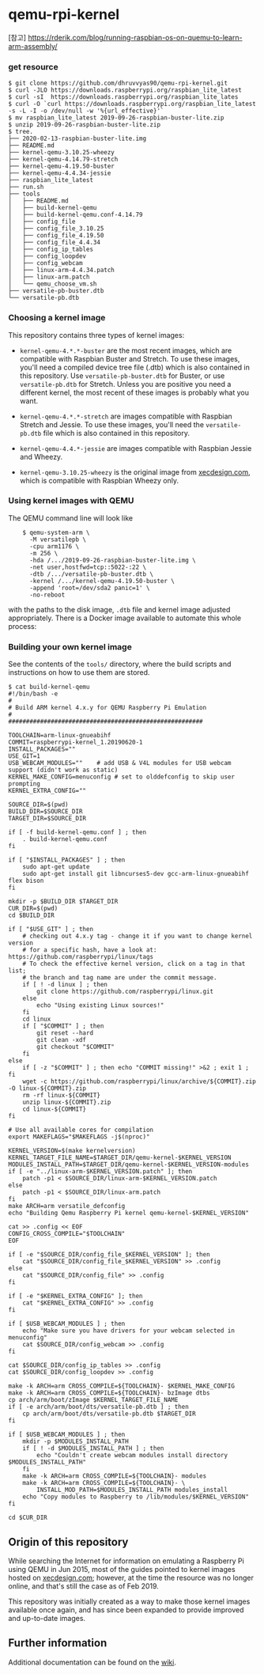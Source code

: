 # qemu-rpi-kernel

[참고] <https://rderik.com/blog/running-raspbian-os-on-quemu-to-learn-arm-assembly/>

### get resource
```
$ git clone https://github.com/dhruvvyas90/qemu-rpi-kernel.git
$ curl -JLO https://downloads.raspberrypi.org/raspbian_lite_latest
$ curl -sI  https://downloads.raspberrypi.org/raspbian_lite_lates
$ curl -O `curl https://downloads.raspberrypi.org/raspbian_lite_latest -s -L -I -o /dev/null -w '%{url_effective}'`
$ mv raspbian_lite_latest 2019-09-26-raspbian-buster-lite.zip
$ unzip 2019-09-26-raspbian-buster-lite.zip
$ tree.
├── 2020-02-13-raspbian-buster-lite.img
├── README.md
├── kernel-qemu-3.10.25-wheezy
├── kernel-qemu-4.14.79-stretch
├── kernel-qemu-4.19.50-buster
├── kernel-qemu-4.4.34-jessie
├── raspbian_lite_latest
├── run.sh
├── tools
│   ├── README.md
│   ├── build-kernel-qemu
│   ├── build-kernel-qemu.conf-4.14.79
│   ├── config_file
│   ├── config_file_3.10.25
│   ├── config_file_4.19.50
│   ├── config_file_4.4.34
│   ├── config_ip_tables
│   ├── config_loopdev
│   ├── config_webcam
│   ├── linux-arm-4.4.34.patch
│   ├── linux-arm.patch
│   └── qemu_choose_vm.sh
├── versatile-pb-buster.dtb
└── versatile-pb.dtb
```

### Choosing a kernel image
This repository contains three types of kernel images:

* `kernel-qemu-4.*.*-buster` are the most recent images, which are compatible with Raspbian Buster and Stretch. To use these images, you'll need a compiled device tree file (.dtb) which is also contained in this repository.  Use `versatile-pb-buster.dtb` for Buster, or use `versatile-pb.dtb` for Stretch. Unless you are positive you need a different kernel, the most recent of these images is probably what you want.

* `kernel-qemu-4.*.*-stretch` are images compatible with Raspbian Stretch and Jessie. To use these images, you'll need the `versatile-pb.dtb` file which is also contained in this repository.

* `kernel-qemu-4.4.*-jessie` are images compatible with Raspbian Jessie and Wheezy.

* `kernel-qemu-3.10.25-wheezy` is the original image from [xecdesign.com], which is compatible with Raspbian Wheezy only.

### Using kernel images with QEMU

The QEMU command line will look like
```
    $ qemu-system-arm \
      -M versatilepb \
      -cpu arm1176 \
      -m 256 \
      -hda /.../2019-09-26-raspbian-buster-lite.img \
      -net user,hostfwd=tcp::5022-:22 \
      -dtb /.../versatile-pb-buster.dtb \
      -kernel /.../kernel-qemu-4.19.50-buster \
      -append 'root=/dev/sda2 panic=1' \
      -no-reboot
```
with the paths to the disk image, `.dtb` file and kernel image adjusted appropriately.
There is a Docker image available to automate this whole process:

### Building your own kernel image

See the contents of the `tools/` directory, where the build scripts and instructions on how to use them are stored.

```
$ cat build-kernel-qemu
#!/bin/bash -e
#
# Build ARM kernel 4.x.y for QEMU Raspberry Pi Emulation
#
#######################################################

TOOLCHAIN=arm-linux-gnueabihf
COMMIT=raspberrypi-kernel_1.20190620-1
INSTALL_PACKAGES=""
USE_GIT=1
USB_WEBCAM_MODULES=""    # add USB & V4L modules for USB webcam support (didn't work as static)
KERNEL_MAKE_CONFIG=menuconfig # set to olddefconfig to skip user prompting
KERNEL_EXTRA_CONFIG=""

SOURCE_DIR=$(pwd)
BUILD_DIR=$SOURCE_DIR
TARGET_DIR=$SOURCE_DIR

if [ -f build-kernel-qemu.conf ] ; then
	. build-kernel-qemu.conf
fi

if [ "$INSTALL_PACKAGES" ] ; then
	sudo apt-get update
	sudo apt-get install git libncurses5-dev gcc-arm-linux-gnueabihf flex bison
fi

mkdir -p $BUILD_DIR $TARGET_DIR
CUR_DIR=$(pwd)
cd $BUILD_DIR

if [ "$USE_GIT" ] ; then
	# checking out 4.x.y tag - change it if you want to change kernel version
	# for a specific hash, have a look at: https://github.com/raspberrypi/linux/tags
	# To check the effective kernel version, click on a tag in that list;
	# the branch and tag name are under the commit message.
	if [ ! -d linux ] ; then
		git clone https://github.com/raspberrypi/linux.git
	else
		echo "Using existing Linux sources!"
	fi
	cd linux
	if [ "$COMMIT" ] ; then
		git reset --hard
		git clean -xdf
		git checkout "$COMMIT"
	fi
else
	if [ -z "$COMMIT" ] ; then echo "COMMIT missing!" >&2 ; exit 1 ; fi
	wget -c https://github.com/raspberrypi/linux/archive/${COMMIT}.zip -O linux-${COMMIT}.zip
	rm -rf linux-${COMMIT}
	unzip linux-${COMMIT}.zip
	cd linux-${COMMIT}
fi

# Use all available cores for compilation
export MAKEFLAGS="$MAKEFLAGS -j$(nproc)"

KERNEL_VERSION=$(make kernelversion)
KERNEL_TARGET_FILE_NAME=$TARGET_DIR/qemu-kernel-$KERNEL_VERSION
MODULES_INSTALL_PATH=$TARGET_DIR/qemu-kernel-$KERNEL_VERSION-modules
if [ -e "../linux-arm-$KERNEL_VERSION.patch" ]; then
    patch -p1 < $SOURCE_DIR/linux-arm-$KERNEL_VERSION.patch
else
    patch -p1 < $SOURCE_DIR/linux-arm.patch
fi
make ARCH=arm versatile_defconfig
echo "Building Qemu Raspberry Pi kernel qemu-kernel-$KERNEL_VERSION"

cat >> .config << EOF
CONFIG_CROSS_COMPILE="$TOOLCHAIN"
EOF

if [ -e "$SOURCE_DIR/config_file_$KERNEL_VERSION" ]; then
    cat "$SOURCE_DIR/config_file_$KERNEL_VERSION" >> .config
else
    cat "$SOURCE_DIR/config_file" >> .config
fi

if [ -e "$KERNEL_EXTRA_CONFIG" ]; then
    cat "$KERNEL_EXTRA_CONFIG" >> .config
fi

if [ $USB_WEBCAM_MODULES ] ; then
    echo "Make sure you have drivers for your webcam selected in menuconfig"
    cat $SOURCE_DIR/config_webcam >> .config
fi

cat $SOURCE_DIR/config_ip_tables >> .config
cat $SOURCE_DIR/config_loopdev >> .config

make -k ARCH=arm CROSS_COMPILE=${TOOLCHAIN}- $KERNEL_MAKE_CONFIG
make -k ARCH=arm CROSS_COMPILE=${TOOLCHAIN}- bzImage dtbs
cp arch/arm/boot/zImage $KERNEL_TARGET_FILE_NAME
if [ -e arch/arm/boot/dts/versatile-pb.dtb ] ; then
    cp arch/arm/boot/dts/versatile-pb.dtb $TARGET_DIR
fi

if [ $USB_WEBCAM_MODULES ] ; then
    mkdir -p $MODULES_INSTALL_PATH
    if [ ! -d $MODULES_INSTALL_PATH ] ; then
        echo "Couldn't create webcam modules install directory $MODULES_INSTALL_PATH"
    fi
    make -k ARCH=arm CROSS_COMPILE=${TOOLCHAIN}- modules
    make -k ARCH=arm CROSS_COMPILE=${TOOLCHAIN}- \
        INSTALL_MOD_PATH=$MODULES_INSTALL_PATH modules_install
    echo "Copy modules to Raspberry to /lib/modules/$KERNEL_VERSION"
fi

cd $CUR_DIR

```



## Origin of this repository

While searching the Internet for information on emulating a Raspberry Pi using
QEMU in Jun 2015, most of the guides pointed to kernel images hosted on
[xecdesign.com]; however, at the time the resource was no longer online, and
that's still the case as of Feb 2019.

This repository was initially created as a way to make those kernel images
available once again, and has since been expanded to provide improved and
up-to-date images.

## Further information

Additional documentation can be found on the [wiki].

[Raspbian image]: https://www.raspberrypi.org/downloads/raspbian/
[kernel sources]: https://github.com/raspberrypi/linux/
[xecdesign.com]: https://xecdesign.com/downloads/linux-qemu/kernel-qemu
[wiki]: https://github.com/dhruvvyas90/qemu-rpi-kernel/wiki

